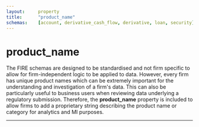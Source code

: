 ```yaml
---
layout:		property
title:		"product_name"
schemas:	[account, derivative_cash_flow, derivative, loan, security]
---
```


# product_name
The FIRE schemas are designed to be standardised and not firm specific to allow for firm-independent logic to be applied to data. However, every firm has unique product names which can be extremely important for the understanding and investigation of a firm's data. This can also be particularly useful to business users when reviewing data underlying a regulatory submission.
Therefore, the **product_name** property is included to allow firms to add a proprietary string describing the product name or category for analytics and MI purposes.

---
